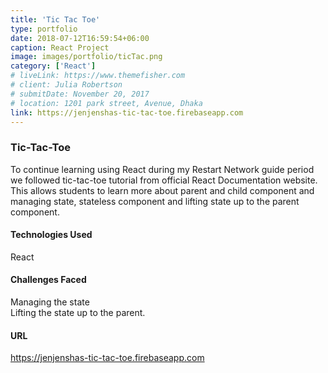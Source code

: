 ```yaml
---
title: 'Tic Tac Toe'
type: portfolio
date: 2018-07-12T16:59:54+06:00
caption: React Project
image: images/portfolio/ticTac.png
category: ['React']
# liveLink: https://www.themefisher.com
# client: Julia Robertson
# submitDate: November 20, 2017
# location: 1201 park street, Avenue, Dhaka
link: https://jenjenshas-tic-tac-toe.firebaseapp.com
---
```


### Tic-Tac-Toe

To continue learning using React during my Restart Network guide period we followed tic-tac-toe tutorial from official React Documentation website. This allows students to learn more about parent and child component and managing state, stateless component and lifting state up to the parent component.

#### Technologies Used

React

#### Challenges Faced
Managing the state<br/>
Lifting the state up to the parent.

#### URL
https://jenjenshas-tic-tac-toe.firebaseapp.com
